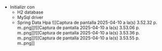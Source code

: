 - Initializr con
	- H2 database
	- MySql driver
	- Spring Data Hpa
![[Captura de pantalla 2025-04-10 a la(s) 3.52.32 p. m..png]]![[Captura de pantalla 2025-04-10 a la(s) 3.53.06 p. m..png]]![[Captura de pantalla 2025-04-10 a la(s) 3.53.36 p. m..png]]![[Captura de pantalla 2025-04-10 a la(s) 3.53.55 p. m..png]]